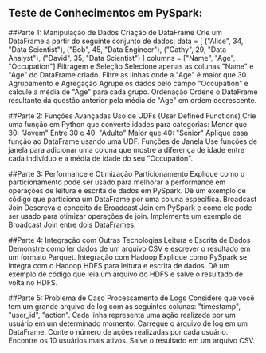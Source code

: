 
## Teste de Conhecimentos em PySpark:

##Parte 1: Manipulação de Dados
Criação de DataFrame
Crie um DataFrame a partir do seguinte conjunto de dados:
data = [
    ("Alice", 34, "Data Scientist"),
    ("Bob", 45, "Data Engineer"),
    ("Cathy", 29, "Data Analyst"),
    ("David", 35, "Data Scientist")
]
columns = ["Name", "Age", "Occupation"]
Filtragem e Seleção
Selecione apenas as colunas "Name" e "Age" do DataFrame criado.
Filtre as linhas onde a "Age" é maior que 30.
Agrupamento e Agregação
Agrupe os dados pelo campo "Occupation" e calcule a média de "Age" para cada grupo.
Ordenação
Ordene o DataFrame resultante da questão anterior pela média de "Age" em ordem decrescente.

##Parte 2: Funções Avançadas
Uso de UDFs (User Defined Functions)
Crie uma função em Python que converte idades para categorias:
Menor que 30: "Jovem"
Entre 30 e 40: "Adulto"
Maior que 40: "Senior"
Aplique essa função ao DataFrame usando uma UDF.
Funções de Janela
Use funções de janela para adicionar uma coluna que mostre a diferença de idade entre cada indivíduo e a média de idade do seu "Occupation".

##Parte 3: Performance e Otimização
Particionamento
Explique como o particionamento pode ser usado para melhorar a performance em operações de leitura e escrita de dados em PySpark. Dê um exemplo de código que particiona um DataFrame por uma coluna específica.
Broadcast Join
Descreva o conceito de Broadcast Join em PySpark e como ele pode ser usado para otimizar operações de join. Implemente um exemplo de Broadcast Join entre dois DataFrames.

##Parte 4: Integração com Outras Tecnologias
Leitura e Escrita de Dados
Demonstre como ler dados de um arquivo CSV e escrever o resultado em um formato Parquet.
Integração com Hadoop
Explique como PySpark se integra com o Hadoop HDFS para leitura e escrita de dados. Dê um exemplo de código que leia um arquivo do HDFS e salve o resultado de volta no HDFS.

##Parte 5: Problema de Caso
Processamento de Logs
Considere que você tem um grande arquivo de log com as seguintes colunas: "timestamp", "user_id", "action". Cada linha representa uma ação realizada por um usuário em um determinado momento.
Carregue o arquivo de log em um DataFrame.
Conte o número de ações realizadas por cada usuário.
Encontre os 10 usuários mais ativos.
Salve o resultado em um arquivo CSV.

